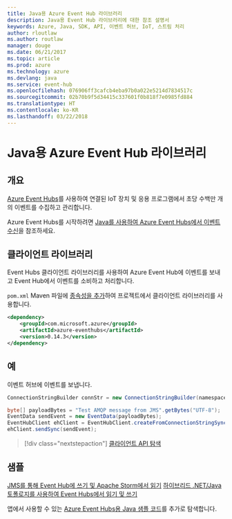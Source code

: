 ```yaml
---
title: Java용 Azure Event Hub 라이브러리
description: Java용 Event Hub 라이브러리에 대한 참조 설명서
keywords: Azure, Java, SDK, API, 이벤트 허브, IoT, 스트림 처리
author: rloutlaw
ms.author: routlaw
manager: douge
ms.date: 06/21/2017
ms.topic: article
ms.prod: azure
ms.technology: azure
ms.devlang: java
ms.service: event-hub
ms.openlocfilehash: 076906ff3cafcb4eba97b0a022e5214d7834517c
ms.sourcegitcommit: 02b70b9f5d34415c337601f0b818f7e0985fd884
ms.translationtype: HT
ms.contentlocale: ko-KR
ms.lasthandoff: 03/22/2018
---
```

# <a name="azure-event-hub-libraries-for-java"></a>Java용 Azure Event Hub 라이브러리

## <a name="overview"></a>개요

[Azure Event Hubs](/azure/event-hubs/event-hubs-what-is-event-hubs)를 사용하여 연결된 IoT 장치 및 응용 프로그램에서 초당 수백만 개의 이벤트를 수집하고 관리합니다.

Azure Event Hubs를 시작하려면 [Java를 사용하여 Azure Event Hubs에서 이벤트 수신](/azure/event-hubs/event-hubs-java-get-started-receive-eph)을 참조하세요.


## <a name="client-library"></a>클라이언트 라이브러리

Event Hubs 클라이언트 라이브러리를 사용하여 Azure Event Hub에 이벤트를 보내고 Event Hub에서 이벤트를 소비하고 처리합니다.

`pom.xml` Maven 파일에 [종속성을 추가](https://maven.apache.org/guides/getting-started/index.html#How_do_I_use_external_dependencies)하여 프로젝트에서 클라이언트 라이브러리를 사용합니다.  

```XML
<dependency>
    <groupId>com.microsoft.azure</groupId>
    <artifactId>azure-eventhubs</artifactId>
    <version>0.14.3</version>
</dependency>
```   

## <a name="example"></a>예

이벤트 허브에 이벤트를 보냅니다.

```java
ConnectionStringBuilder connStr = new ConnectionStringBuilder(namespaceName, eventHubName,sasKeyName, sasKey);

byte[] payloadBytes = "Test AMQP message from JMS".getBytes("UTF-8");
EventData sendEvent = new EventData(payloadBytes);
EventHubClient ehClient = EventHubClient.createFromConnectionStringSync(connStr.toString());
ehClient.sendSync(sendEvent);
```

> [!div class="nextstepaction"]
> [클라이언트 API 탐색](/java/api/overview/azure/eventhub/client)


## <a name="samples"></a>샘플

[JMS를 통해 Event Hub에 쓰기 및 Apache Storm에서 읽기][1]
[하이브리드 .NET/Java 토폴로지를 사용하여 Event Hubs에서 읽기 및 쓰기][2] 

[1]: https://github.com/Azure-Samples/event-hubs-java-storm-sender-jms-receiver
[2]: https://github.com/Azure-Samples/hdinsight-dotnet-java-storm-eventhub

앱에서 사용할 수 있는 [Azure Event Hubs용 Java 샘플 코드](https://azure.microsoft.com/resources/samples/?platform=java&term=event)를 추가로 탐색합니다.

